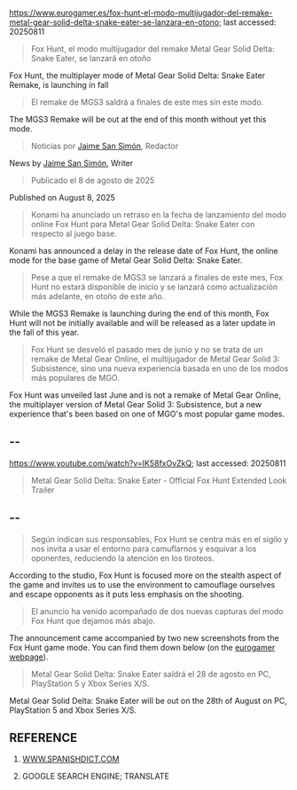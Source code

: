 https://www.eurogamer.es/fox-hunt-el-modo-multijugador-del-remake-metal-gear-solid-delta-snake-eater-se-lanzara-en-otono; last accessed: 20250811

> Fox Hunt, el modo multijugador del remake Metal Gear Solid Delta: Snake Eater, se lanzará en otoño

Fox Hunt, the multiplayer mode of Metal Gear Solid Delta: Snake Eater Remake, is launching in fall

> El remake de MGS3 saldrá a finales de este mes sin este modo.

The MGS3 Remake will be out at the end of this month without yet this mode.

> Noticias por [Jaime San Simón](https://www.eurogamer.es/authors/jaime-san-simon), Redactor

News by [Jaime San Simón](https://www.eurogamer.es/authors/jaime-san-simon), Writer

> Publicado el 8 de agosto de 2025

Published on August 8, 2025

> Konami ha anunciado un retraso en la fecha de lanzamiento del modo online Fox Hunt para Metal Gear Solid Delta: Snake Eater con respecto al juego base.

Konami has announced a delay in the release date of Fox Hunt, the online mode for the base game  of Metal Gear Solid Delta: Snake Eater.

> Pese a que el remake de MGS3 se lanzará a finales de este mes, Fox Hunt no estará disponible de inicio y se lanzará como actualización más adelante, en otoño de este año.

While the MGS3 Remake is launching during the end of this month, Fox Hunt will not be initially available and will be released as a later update in the fall of this year.

> Fox Hunt se desveló el pasado mes de junio y no se trata de un remake de Metal Gear Online, el multijugador de Metal Gear Solid 3: Subsistence, sino una nueva experiencia basada en uno de los modos más populares de MGO. 

Fox Hunt was unveiled last June and is not a remake of Metal Gear Online, the multiplayer version of Metal Gear Solid 3: Subsistence, but a new experience that's been based on one of MGO's most popular game modes.

## --

https://www.youtube.com/watch?v=IK58fxOvZkQ; last accessed: 20250811

> Metal Gear Solid Delta: Snake Eater - Official Fox Hunt Extended Look Trailer 
 
## --

> Según indican sus responsables, Fox Hunt se centra más en el sigilo y nos invita a usar el entorno para camuflarnos y esquivar a los oponentes, reduciendo la atención en los tiroteos.

According to the studio, Fox Hunt is focused more on the stealth aspect of the game and invites us to use the environment to camouflage ourselves and escape opponents as it puts less emphasis on the shooting.

> El anuncio ha venido acompañado de dos nuevas capturas del modo Fox Hunt que dejamos más abajo.

The announcement came accompanied by two new screenshots from the Fox Hunt game mode. You can find them down below (on the [eurogamer webpage](https://www.eurogamer.es/fox-hunt-el-modo-multijugador-del-remake-metal-gear-solid-delta-snake-eater-se-lanzara-en-otono)).

> Metal Gear Solid Delta: Snake Eater saldrá el 28 de agosto en PC, PlayStation 5 y Xbox Series X/S. 

Metal Gear Solid Delta: Snake Eater will be out on the 28th of August on PC, PlayStation 5 and Xbox Series X/S. 

## REFERENCE

1) [WWW.SPANISHDICT.COM](https://www.spanishdict.com)

2) GOOGLE SEARCH ENGINE; TRANSLATE